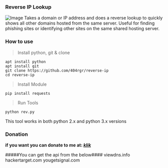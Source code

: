 ### Reverse IP Lookup
![Image](https://user-images.githubusercontent.com/43511729/125430739-19d6752f-7c48-45f2-a4fc-f9ba6c36c836.jpg)
Takes a domain or IP address and does a reverse lookup to quickly shows all other domains hosted from the same server. Useful for finding phishing sites or identifying other sites on the same shared hosting server.

### How to use
> Install python, git & clone
```
apt install python
apt install git
git clone https://github.com/404rgr/reverse-ip
cd reverse-ip
```
> Install Module
```
pip install requests
```
> Run Tools
```
python rev.py
```
This tool works in both python 2.x and python 3.x versions

### Donation
**if you want you can donate to me at: _[klik](https://saweria.co/pausi)_**


#####You can get the api from the below####
viewdns.info
hackertarget.com
yougetsignal.com